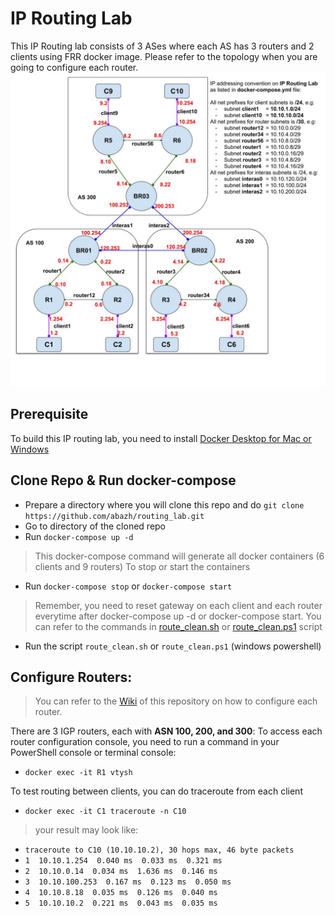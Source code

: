 # IP Routing Lab

This IP Routing lab consists of 3 ASes where each AS has 3 routers and 2 clients using FRR docker image. Please refer to the topology when you are going to configure each router.
![Image of Topology](Topology_Adjar2020.jpg)

## Prerequisite

To build this IP routing lab, you need to install [Docker Desktop for Mac or Windows](https://www.docker.com/products/docker-desktop)

## Clone Repo & Run docker-compose

- Prepare a directory where you will clone this repo and do `git clone https://github.com/abazh/routing_lab.git`
- Go to directory of the cloned repo
- Run `docker-compose up -d`
> This docker-compose command will generate all docker containers (6 clients and 9 routers)
> To stop or start the containers
- Run `docker-compose stop` or `docker-compose start`
> Remember, you need to reset gateway on each client and each router everytime after docker-compose up -d or docker-compose start. You can refer to the commands in [route_clean.sh](route_clean.sh) or [route_clean.ps1](route_clean.ps1) script 
- Run the script `route_clean.sh` or `route_clean.ps1` (windows powershell)

## Configure Routers:
> You can refer to the [Wiki](https://github.com/abazh/routing_lab/wiki) of this repository on how to configure each router.

There are 3 IGP routers, each with **ASN 100, 200, and 300**:
To access each router configuration console, you need to run a command in your PowerShell console or terminal console:
- `docker exec -it R1 vtysh`

To test routing between clients, you can do traceroute from each client
- `docker exec -it C1 traceroute -n C10`
> your result may look like:
- `traceroute to C10 (10.10.10.2), 30 hops max, 46 byte packets`
- `1  10.10.1.254  0.040 ms  0.033 ms  0.321 ms`
- `2  10.10.0.14  0.034 ms  1.636 ms  0.146 ms`
- `3  10.10.100.253  0.167 ms  0.123 ms  0.050 ms`
- `4  10.10.8.18  0.035 ms  0.126 ms  0.040 ms`
- `5  10.10.10.2  0.221 ms  0.043 ms  0.035 ms` 
 
